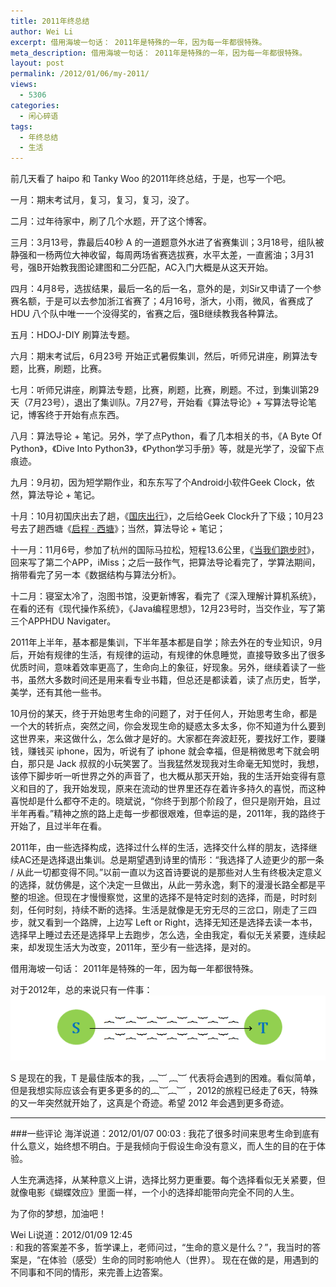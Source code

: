 ```yaml
---
title: 2011年终总结
author: Wei Li
excerpt: 借用海坡一句话： 2011年是特殊的一年，因为每一年都很特殊。
meta_description: 借用海坡一句话： 2011年是特殊的一年，因为每一年都很特殊。
layout: post
permalink: /2012/01/06/my-2011/
views:
  - 5306
categories:
  - 闲心碎语
tags:
  - 年终总结
  - 生活
---
```

前几天看了 haipo 和 Tanky Woo 的2011年终总结，于是，也写一个吧。

一月：期末考试月，复习，复习，复习，没了。

二月：过年待家中，刷了几个水题，开了这个博客。

三月：3月13号，靠最后40秒 A 的一道题意外水进了省赛集训；3月18号，组队被静强和一杨两位大神收留，每周两场省赛选拔赛，水平太差，一直酱油；3月31号，强B开始教我图论建图和二分匹配，AC入门大概是从这天开始。

四月：4月8号，选拔结果，最后一名的后一名，意外的是，刘Sir又申请了一个参赛名额，于是可以去参加浙江省赛了；4月16号，浙大，小雨，微风，省赛成了 HDU 八个队中唯一一个没得奖的，省赛之后，强B继续教我各种算法。

五月：HDOJ-DIY 刷算法专题。

六月：期末考试后，6月23号 开始正式暑假集训，然后，听师兄讲座，刷算法专题，比赛，刷题，比赛。

七月：听师兄讲座，刷算法专题，比赛，刷题，比赛，刷题。不过，到集训第29天（7月23号），退出了集训队。7月27号，开始看《算法导论》+ 写算法导论笔记，博客终于开始有点东西。

八月：算法导论 + 笔记。另外，学了点Python，看了几本相关的书，《A Byte Of Python》，《Dive Into Python3》，《Python学习手册》等，就是光学了，没留下点痕迹。

九月：9月初，因为短学期作业，和东东写了个Android小软件Geek Clock，依然，算法导论 + 笔记。

十月：10月初国庆出去了趟，《[国庆出行](/2011/10/10/national-day-travel/)》，之后给Geek Clock升了下级；10月23号去了趟西塘《[启程 · 西塘](/2011/11/01/meet-xitang/)》；当然，算法导论 + 笔记；

十一月：11月6号，参加了杭州的国际马拉松，短程13.6公里，《[当我们跑步时](/2011/11/09/when-we-are-running/)》，回来写了第二个APP，iMiss；之后一鼓作气，把算法导论看完了，学算法期间，捎带看完了另一本《数据结构与算法分析》。

十二月：寝室太冷了，泡图书馆，没更新博客，看完了《深入理解计算机系统》，在看的还有《现代操作系统》，《Java编程思想》，12月23号时，当交作业，写了第三个APPHDU Navigater。

2011年上半年，基本都是集训，下半年基本都是自学；除去外在的专业知识，9月后，开始有规律的生活，有规律的运动，有规律的休息睡觉，直接导致多出了很多优质时间，意味着效率更高了，生命向上的象征，好现象。另外，继续着读了一些书，虽然大多数时间还是用来看专业书籍，但总还是都读着，读了点历史，哲学，美学，还有其他一些书。

10月份的某天，终于开始思考生命的问题了，对于任何人，开始思考生命，都是一个大的转折点，突然之间，你会发现生命的疑惑太多太多，你不知道为什么要到这世界来，来这做什么，怎么做才是好的。大家都在奔波赶死，要找好工作，要赚钱，赚钱买 iphone，因为，听说有了 iphone 就会幸福，但是稍微思考下就会明白，那只是 Jack 叔叔的小玩笑罢了。当我猛然发现我对生命毫无知觉时，我想，该停下脚步听一听世界之外的声音了，也大概从那天开始，我的生活开始变得有意义和目的了，我开始发现，原来在流动的世界里还存在着许多持久的喜悦，而这种喜悦却是什么都夺不走的。晓斌说，“你终于到那个阶段了，但只是刚开始，且过半年再看。”精神之旅的路上走每一步都很艰难，但幸运的是，2011年，我的路终于开始了，且过半年在看。

2011年，由一些选择构成，选择过什么样的生活，选择交什么样的朋友，选择继续AC还是选择退出集训。总是期望遇到诗里的情形：“我选择了人迹更少的那一条 / 从此一切都变得不同。”以前一直以为这首诗要说的是那些对人生有终极决定意义的选择，就仿佛是，这个决定一旦做出，从此一劳永逸，剩下的漫漫长路全都是平整的坦途。但现在才慢慢察觉，这里的选择不是特定时刻的选择，而是，时时刻刻，任何时刻，持续不断的选择。生活是就像是无穷无尽的三岔口，刚走了三四步，就又看到一个路牌，上边写 Left or Right，选择无知还是选择去读一本书，选择早上睡过去还是选择早上去跑步，怎么选，全由我定，看似无关紧要，连续起来，却发现生活大为改变，2011年，至少有一些选择，是对的。

借用海坡一句话： 2011年是特殊的一年，因为每一年都很特殊。

对于2012年，总的来说只有一件事：
![Image](/uploads/2012/01/2011-+-2012.png)

S 是现在的我，T 是最佳版本的我，︷︸ ︷︸ 代表将会遇到的困难。看似简单，但是我想实际应该会有更多更多的的︷︸︷︸ ，2012的旅程已经走了6天，特殊的又一年突然就开始了，这真是个奇迹。希望 2012 年会遇到更多奇迹。
<hr/>
###一些评论
海洋说道：2012/01/07 00:03  
: 我花了很多时间来思考生命到底有什么意义，始终想不明白。于是我倾向于假设生命没有意义，而人生的目的在于体验。

人生充满选择，从某种意义上讲，选择比努力更重要。每个选择看似无关紧要，但就像电影《蝴蝶效应》里面一样，一个小的选择却能带向完全不同的人生。

为了你的梦想，加油吧！

Wei Li说道：2012/01/09 12:45  
: 和我的答案差不多，哲学课上，老师问过，“生命的意义是什么？”，我当时的答案是，“在体验（感受）生命的同时影响他人（世界）。
现在在做的是，用遇到的不同事和不同的情形，来完善上边答案。